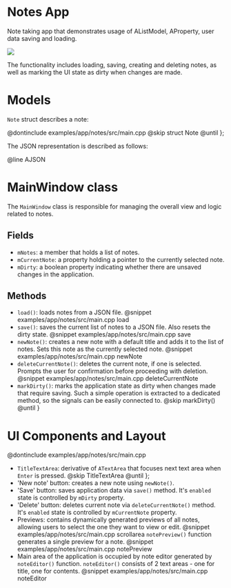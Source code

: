 # Notes App

<!-- aui:example app -->
Note taking app that demonstrates usage of AListModel, AProperty, user data saving and loading.

![](imgs/Screenshot_20250228_133823.png)

The functionality includes loading, saving, creating and deleting notes, as well as marking the UI state as dirty when
changes are made.

# Models

`Note` struct describes a note:

@dontinclude examples/app/notes/src/main.cpp
@skip struct Note
@until };

The JSON representation is described as follows:

@line AJSON


# MainWindow class

The `MainWindow` class is responsible for managing the overall view and logic related to notes.

## Fields

- `mNotes`: a member that holds a list of notes.
- `mCurrentNote`: a property holding a pointer to the currently selected note.
- `mDirty`: a boolean property indicating whether there are unsaved changes in the application.

## Methods

- `load()`: loads notes from a JSON file.
  @snippet examples/app/notes/src/main.cpp load
- `save()`: saves the current list of notes to a JSON file. Also resets the dirty state.
  @snippet examples/app/notes/src/main.cpp save
- `newNote()`: creates a new note with a default title and adds it to the list of notes. Sets this note as the currently
  selected note.
  @snippet examples/app/notes/src/main.cpp newNote
- `deleteCurrentNote()`: deletes the current note, if one is selected. Prompts the user for confirmation before
  proceeding with deletion.
  @snippet examples/app/notes/src/main.cpp deleteCurrentNote
- `markDirty()`: marks the application state as dirty when changes made that require saving. Such a simple operation is
  extracted to a dedicated method, so the signals can be easily connected to.
  @skip markDirty()
  @until }

# UI Components and Layout

@dontinclude examples/app/notes/src/main.cpp
- `TitleTextArea`: derivative of `ATextArea` that focuses next text area when `Enter` is pressed.
  @skip TitleTextArea
  @until };
- 'New note' button: creates a new note using `newNote()`.
- 'Save' button: saves application data via `save()` method. It's `enabled` state is controlled by `mDirty` property.
- 'Delete' button: deletes current note via `deleteCurrentNote()` method. It's `enabled` state is controlled by
  `mCurrentNote` property.
- Previews: contains dynamically generated previews of all notes, allowing users to select the one they want to view
  or edit.
  @snippet examples/app/notes/src/main.cpp scrollarea
  `notePreview()` function generates a single preview for a note.
  @snippet examples/app/notes/src/main.cpp notePreview
- Main area of the application is occupied by note editor generated by `noteEditor()` function. `noteEditor()` consists
  of 2 text areas - one for title, one for contents.
  @snippet examples/app/notes/src/main.cpp noteEditor
